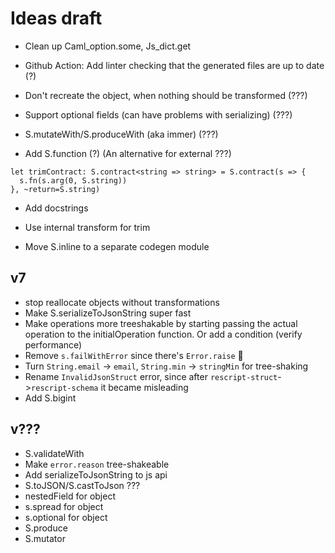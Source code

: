 # Ideas draft

- Clean up Caml_option.some, Js_dict.get

- Github Action: Add linter checking that the generated files are up to date (?)

- Don't recreate the object, when nothing should be transformed (???)

- Support optional fields (can have problems with serializing) (???)

- S.mutateWith/S.produceWith (aka immer) (???)

- Add S.function (?) (An alternative for external ???)

```
let trimContract: S.contract<string => string> = S.contract(s => {
  s.fn(s.arg(0, S.string))
}, ~return=S.string)
```

- Add docstrings

- Use internal transform for trim

- Move S.inline to a separate codegen module

## v7

- stop reallocate objects without transformations
- Make S.serializeToJsonString super fast
- Make operations more treeshakable by starting passing the actual operation to the initialOperation function. Or add a condition (verify performance)
- Remove `s.failWithError` since there's `Error.raise` 🤔
- Turn `String.email` -> `email`, `String.min` -> `stringMin` for tree-shaking
- Rename `InvalidJsonStruct` error, since after `rescript-struct`->`rescript-schema` it became misleading
- Add S.bigint

## v???

- S.validateWith
- Make `error.reason` tree-shakeable
- Add serializeToJsonString to js api
- S.toJSON/S.castToJson ???
- nestedField for object
- s.spread for object
- s.optional for object
- S.produce
- S.mutator

